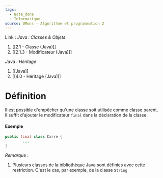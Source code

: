 ```yaml
---
tags:
  - Note_done
  - Informatique
source: UMons - Algorithme et programmation 2
---
```


Link :
_Java : Classes & Objets_
1. [[2.1 - Classe (Java)]]
2. [[2.1.3 - Modificateur (Java)]]

_Java : Héritage_
1. [[Java]]
2. [[4.0 - Héritage (Java)]]

# Définition
Il est possible d'empêcher qu'une classe soit utilisée comme classe parent. Il suffit d'ajouter le modificateur `final` dans la déclaration de la classe.
#### Exemple
```java
public final class Carre { 
		...
}
```
_Remarque_ :
1. Plusieurs classes de la bibliothèque Java sont définies avec cette restriction. C'est le cas, par exemple, de la classe `String`